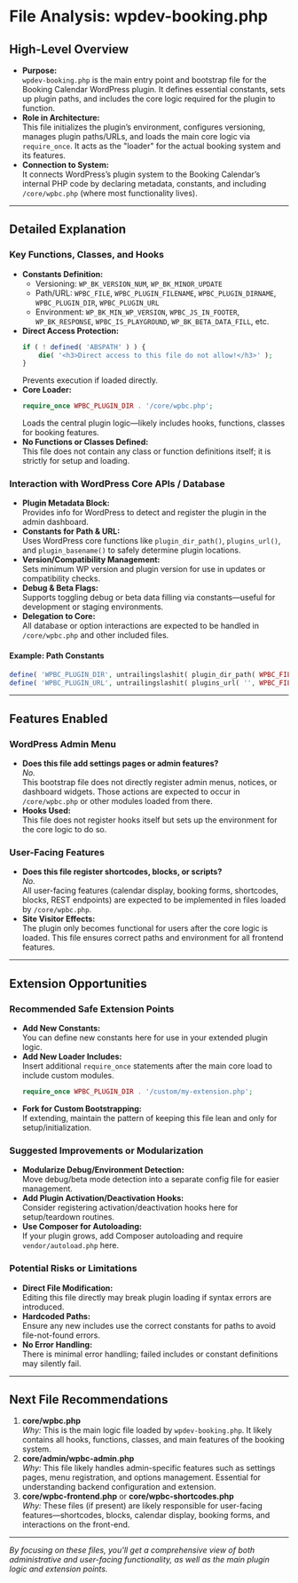 # File Analysis: wpdev-booking.php

## High-Level Overview

- **Purpose:**  
  `wpdev-booking.php` is the main entry point and bootstrap file for the Booking Calendar WordPress plugin. It defines essential constants, sets up plugin paths, and includes the core logic required for the plugin to function.
- **Role in Architecture:**  
  This file initializes the plugin’s environment, configures versioning, manages plugin paths/URLs, and loads the main core logic via `require_once`. It acts as the "loader" for the actual booking system and its features.
- **Connection to System:**  
  It connects WordPress’s plugin system to the Booking Calendar’s internal PHP code by declaring metadata, constants, and including `/core/wpbc.php` (where most functionality lives).

---

## Detailed Explanation

### Key Functions, Classes, and Hooks

- **Constants Definition:**  
  - Versioning: `WP_BK_VERSION_NUM`, `WP_BK_MINOR_UPDATE`
  - Path/URL: `WPBC_FILE`, `WPBC_PLUGIN_FILENAME`, `WPBC_PLUGIN_DIRNAME`, `WPBC_PLUGIN_DIR`, `WPBC_PLUGIN_URL`
  - Environment: `WP_BK_MIN_WP_VERSION`, `WPBC_JS_IN_FOOTER`, `WP_BK_RESPONSE`, `WPBC_IS_PLAYGROUND`, `WP_BK_BETA_DATA_FILL`, etc.
- **Direct Access Protection:**  
  ```php
  if ( ! defined( 'ABSPATH' ) ) {
      die( '<h3>Direct access to this file do not allow!</h3>' );
  }
  ```
  Prevents execution if loaded directly.
- **Core Loader:**  
  ```php
  require_once WPBC_PLUGIN_DIR . '/core/wpbc.php';
  ```
  Loads the central plugin logic—likely includes hooks, functions, classes for booking features.
- **No Functions or Classes Defined:**  
  This file does not contain any class or function definitions itself; it is strictly for setup and loading.

### Interaction with WordPress Core APIs / Database

- **Plugin Metadata Block:**  
  Provides info for WordPress to detect and register the plugin in the admin dashboard.
- **Constants for Path & URL:**  
  Uses WordPress core functions like `plugin_dir_path()`, `plugins_url()`, and `plugin_basename()` to safely determine plugin locations.
- **Version/Compatibility Management:**  
  Sets minimum WP version and plugin version for use in updates or compatibility checks.
- **Debug & Beta Flags:**  
  Supports toggling debug or beta data filling via constants—useful for development or staging environments.
- **Delegation to Core:**  
  All database or option interactions are expected to be handled in `/core/wpbc.php` and other included files.

#### Example: Path Constants
```php
define( 'WPBC_PLUGIN_DIR', untrailingslashit( plugin_dir_path( WPBC_FILE ) ) );
define( 'WPBC_PLUGIN_URL', untrailingslashit( plugins_url( '', WPBC_FILE ) ) );
```

---

## Features Enabled

### WordPress Admin Menu

- **Does this file add settings pages or admin features?**  
  *No.*  
  This bootstrap file does not directly register admin menus, notices, or dashboard widgets. Those actions are expected to occur in `/core/wpbc.php` or other modules loaded from there.
- **Hooks Used:**  
  This file does not register hooks itself but sets up the environment for the core logic to do so.

### User-Facing Features

- **Does this file register shortcodes, blocks, or scripts?**  
  *No.*  
  All user-facing features (calendar display, booking forms, shortcodes, blocks, REST endpoints) are expected to be implemented in files loaded by `/core/wpbc.php`.
- **Site Visitor Effects:**  
  The plugin only becomes functional for users after the core logic is loaded. This file ensures correct paths and environment for all frontend features.

---

## Extension Opportunities

### Recommended Safe Extension Points

- **Add New Constants:**  
  You can define new constants here for use in your extended plugin logic.
- **Add New Loader Includes:**  
  Insert additional `require_once` statements after the main core load to include custom modules.
  ```php
  require_once WPBC_PLUGIN_DIR . '/custom/my-extension.php';
  ```
- **Fork for Custom Bootstrapping:**  
  If extending, maintain the pattern of keeping this file lean and only for setup/initialization.

### Suggested Improvements or Modularization

- **Modularize Debug/Environment Detection:**  
  Move debug/beta mode detection into a separate config file for easier management.
- **Add Plugin Activation/Deactivation Hooks:**  
  Consider registering activation/deactivation hooks here for setup/teardown routines.
- **Use Composer for Autoloading:**  
  If your plugin grows, add Composer autoloading and require `vendor/autoload.php` here.

### Potential Risks or Limitations

- **Direct File Modification:**  
  Editing this file directly may break plugin loading if syntax errors are introduced.
- **Hardcoded Paths:**  
  Ensure any new includes use the correct constants for paths to avoid file-not-found errors.
- **No Error Handling:**  
  There is minimal error handling; failed includes or constant definitions may silently fail.

---

## Next File Recommendations

1. **core/wpbc.php**  
   *Why:* This is the main logic file loaded by `wpdev-booking.php`. It likely contains all hooks, functions, classes, and main features of the booking system.
2. **core/admin/wpbc-admin.php**  
   *Why:* This file likely handles admin-specific features such as settings pages, menu registration, and options management. Essential for understanding backend configuration and extension.
3. **core/wpbc-frontend.php** or **core/wpbc-shortcodes.php**  
   *Why:* These files (if present) are likely responsible for user-facing features—shortcodes, blocks, calendar display, booking forms, and interactions on the front-end.

---

*By focusing on these files, you'll get a comprehensive view of both administrative and user-facing functionality, as well as the main plugin logic and extension points.*